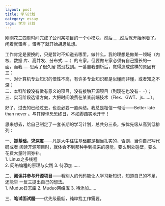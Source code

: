 ```yaml
---
layout: post
title: 学习计划
category: essay
tags: 学习 计划
---
```


刚刚花三四周时间完成了公司某项目的一个小模块，然后……然后就开始闲着了。闲着就蛋疼
，蛋疼了就开始胡思乱想。

工作肯定是要换的，只是暂时不知道去哪里，做什么。我的理想是做某一领域（内核、数据
库、高并发、分布式……）的专家，但要做专家必须有自己擅长的一面，而我……思索了很久居
然没找到。一番自我剖析后，觉得造成这样的原因有三：  
一、对计算机专业知识的悟性不高，有许多专业知识都是似懂而非懂，或者知之不深；  
二、本科阶段没有做有意义的项目，没有接触开源项目（到现在也没有= =）；  
三、实习阶段选错方向，大把时间浪费在某某前端技术（Flex、GWT、js……）。

好了，过去的已经过去，也没必要一直纠结。我总是相信一句话——Better late than never
。与其惶惶恐恐终日，不如脚踏实地开干！

思来想去，给自己制定了一套长期的学习计划，总共分三条，按优先级从高到低排列：

一、**抓基础，求深度**——凡是大牛往往基础都是相当扎实的，否则，当你自己写代码或者
阅读开源项目时，就体会不到那种手到擒来的感觉，要么到处碰壁，要么花费大量时间弥补。  
1\. Linux之多线程  
2\. 网络编程的原理与实践
3\. 待添加……

二、**阅读并参与开源项目**——看别人的代码能让人学习新知识，知道自己的不足，还能举
一反三提出自己的想法。  
1\. Muduo日志库
2\. Muduo网络库
3\. 待添加……

三、**笔试面试题**——优先级最低，纯粹找工作需要。
